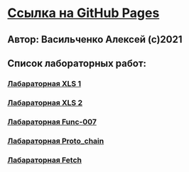 # [Ссылка на GitHub Pages](https://vad998.github.io/index.html)  
## Автор: Васильченко Алексей (с)2021  
## Список лабораторных работ:  
### [Лабараторная XLS 1](https://github.com/vad998/vad998.github.io/tree/master/Introduction_to_XSL/task_1)
### [Лабараторная XLS 2](https://github.com/vad998/vad998.github.io/tree/master/Introduction_to_XSL/task_2)
### [Лабараторная Func-007](https://github.com/vad998/vad998.github.io/tree/master/FUNC-007)
### [Лабараторная Proto_chain](https://github.com/vad998/vad998.github.io/tree/master/proto_chain)
### [Лабараторная Fetch](https://github.com/vad998/vad998.github.io/tree/master/Fetch)

